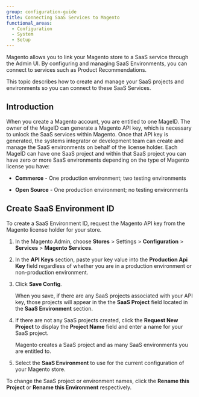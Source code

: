 ```yaml
---
group: configuration-guide
title: Connecting SaaS Services to Magento
functional_areas:
  - Configuration
  - System
  - Setup
---
```


Magento allows you to link your Magento store to a SaaS service through the Admin UI. By configuring and managing SaaS Environments, you can connect to services such as Product Recommendations.

This topic describes how to create and manage your SaaS projects and environments so you can connect to these SaaS Services.

## Introduction

When you create a Magento account, you are entitled to one MageID. The owner of the MageID can generate a Magento API key, which is necessary to unlock the SaaS services within Magento. Once that API key is generated, the systems integrator or development team can create and manage the SaaS environments on behalf of the license holder. Each MageID can have one SaaS project and within that SaaS project you can have zero or more SaaS environments depending on the type of Magento license you have:

-  **Commerce** - One production environment; two testing environments

-  **Open Source** - One production environment; no testing environments

## Create SaaS Environment ID

To create a SaaS Environment ID, request the Magento API key from the Magento license holder for your store.

1. In the Magento Admin, choose **Stores** > Settings > **Configuration** > **Services** > **Magento Services**.

1. In the **API Keys** section, paste your key value into the **Production Api Key** field regardless of whether you are in a production environment or non-production environment.

1. Click **Save Config**.

   When you save, if there are any SaaS projects associated with your API key, those projects will appear in the the **SaaS Project** field located in the **SaaS Environment** section.

1. If there are not any SaaS projects created, click the **Request New Project** to display the **Project Name** field and enter a name for your SaaS project.

   Magento creates a SaaS project and as many SaaS environments you are entitled to.

1. Select the **SaaS Environment** to use for the current configuration of your Magento store.

To change the SaaS project or environment names, click the **Rename this Project** or **Rename this Environment** respectively.
